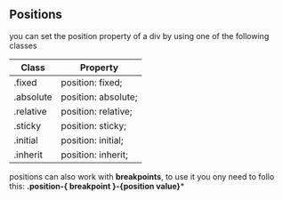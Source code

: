 ## Positions

you can set the position property of a div by using one of the following classes

<table id="positions_table" class="table table-with-border mb-4">
                    <thead><tr><th class="bold">Class</th><th>Property</th></tr></thead><tbody><tr><td class="bold">.fixed</td><td>position: fixed;</td></tr><tr><td class="bold">.absolute</td><td>position: absolute;</td></tr><tr><td class="bold">.relative</td><td>position: relative;</td></tr><tr><td class="bold">.sticky</td><td>position: sticky;</td></tr><tr><td class="bold">.initial</td><td>position: initial;</td></tr><tr><td class="bold">.inherit</td><td>position: inherit;</td></tr></tbody></table>

positions can also work with **breakpoints**, to use it you ony need to follo this: **.position-{ breakpoint }-{position value}***

